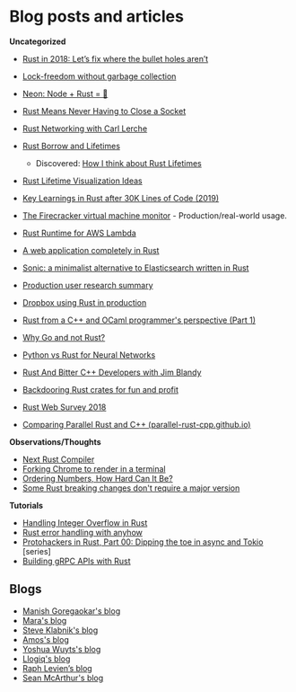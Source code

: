 # Blog posts and articles

**Uncategorized**

- [Rust in 2018: Let’s fix where the bullet holes aren’t](https://medium.com/@cevans3326/rust-in-2018-lets-fix-where-the-bullet-holes-aren-t-7e94cea0bd53)
- [Lock-freedom without garbage collection](http://aturon.github.io/blog/2015/08/27/epoch/)
- [Neon: Node + Rust = 💖](http://calculist.org/blog/2015/12/23/neon-node-rust/)
- [Rust Means Never Having to Close a Socket](https://blog.skylight.io/rust-means-never-having-to-close-a-socket/)
- [Rust Networking with Carl Lerche](https://softwareengineeringdaily.com/2018/06/19/rust-networking-with-carl-lerche/) <!-- DONE -->
- [Rust Borrow and Lifetimes](http://arthurtw.github.io/2014/11/30/rust-borrow-lifetimes.html) <!-- DONE -->
  - Discovered: [How I think about Rust Lifetimes](https://medium.com/@ericdreichert/how-i-think-about-rust-lifetimes-83a726aaa846)
- [Rust Lifetime Visualization Ideas](https://blog.adamant-lang.org/2019/rust-lifetime-visualization-ideas/)
- [Key Learnings in Rust after 30K Lines of Code (2019)](http://archive.today/JjEJx)
- [The Firecracker virtual machine monitor](https://lwn.net/Articles/775736/) - Production/real-world usage.
- [Rust Runtime for AWS Lambda](https://aws.amazon.com/blogs/opensource/rust-runtime-for-aws-lambda/) <!-- DONE READING -->
- [A web application completely in Rust](https://medium.com/@saschagrunert/a-web-application-completely-in-rust-6f6bdb6c4471)
- [Sonic: a minimalist alternative to Elasticsearch written in Rust](https://notamonadtutorial.com/sonic-a-minimalist-alternative-to-elasticsearch-written-in-rust-7f3612ecb47b)
- [Production user research summary](https://internals.rust-lang.org/t/production-user-research-summary/2530)
- [Dropbox using Rust in production](https://news.ycombinator.com/item?id=11283688)

- [Rust from a C++ and OCaml programmer's perspective (Part 1)](https://gendignoux.com/blog/2017/09/05/rust-vs-cpp-ocaml-part1.html)
- [Why Go and not Rust?](https://kristoff.it/blog/why-go-and-not-rust/)

- [Python vs Rust for Neural Networks](https://ngoldbaum.github.io/posts/python-vs-rust-nn/)
- [Rust And Bitter C++ Developers with Jim Blandy](https://corecursive.com/013-rust-and-bitter-c-developers-with-jim-blandy/)
- [Backdooring Rust crates for fun and profit](https://kerkour.com/rust-crate-backdoor/)
- [Rust Web Survey 2018](https://rustasync.github.io/team/2018/11/28/wg-net-survey.html) <!-- DONE -->

- [Comparing Parallel Rust and C++ (parallel-rust-cpp.github.io)](https://news.ycombinator.com/item?id=21469295) <!-- DONE READING -->

**Observations/Thoughts**

- [Next Rust Compiler](https://matklad.github.io/2023/01/25/next-rust-compiler.html)
- [Forking Chrome to render in a terminal](https://fathy.fr/carbonyl)
- [Ordering Numbers, How Hard Can It Be?](https://orlp.net/blog/ordering-numbers/)
- [Some Rust breaking changes don't require a major version](https://predr.ag/blog/some-rust-breaking-changes-do-not-require-major-version/)

**Tutorials**

- [Handling Integer Overflow in Rust](https://bmoxb.io/2023/01/28/integer-overflow-in-rust.html)
- [Rust error handling with anyhow](https://antoinerr.github.io/blog-website/2023/01/28/rust-anyhow.html)
- [Protohackers in Rust, Part 00: Dipping the toe in async and Tokio](https://d2718.net/blog/posts/protohax_00.html) [series]
- [Building gRPC APIs with Rust](https://konghq.com/blog/building-grpc-apis-with-rust)

## Blogs

- [Manish Goregaokar's blog](https://manishearth.github.io/)
- [Mara's blog](https://blog.m-ou.se/)
- [Steve Klabnik's blog](https://steveklabnik.com/writing)
- [Amos's blog](https://fasterthanli.me/)
- [Yoshua Wuyts's blog](https://blog.yoshuawuyts.com/)
- [Llogiq's blog](https://llogiq.github.io/)
- [Raph Levien’s blog](https://raphlinus.github.io/)
- [Sean McArthur's blog](https://seanmonstar.com/)

